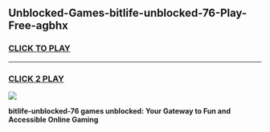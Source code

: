 
## Unblocked-Games-bitlife-unblocked-76-Play-Free-agbhx
<h3>
<a href="https://premium76.site?title=bitlife-unblocked-76&ref=18A1">CLICK TO PLAY</a></h3>
<hr>

<h3>
<a href="https://premium76.site?title=bitlife-unblocked-76&ref=18A1">CLICK 2 PLAY</a>
  
</h3>

<a href="https://premium76.site?title=bitlife-unblocked-76&ref=18A1"><img src="https://clearcache.store/games.png"></a>


**bitlife-unblocked-76 games unblocked: Your Gateway to Fun and Accessible Online Gaming**

